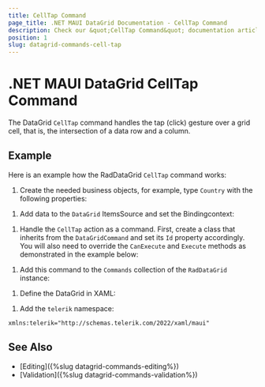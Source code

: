 ```yaml
---
title: CellTap Command
page_title: .NET MAUI DataGrid Documentation - CellTap Command
description: Check our &quot;CellTap Command&quot; documentation article for Telerik DataGrid for .NET MAUI control.
position: 1
slug: datagrid-commands-cell-tap
---
```


# .NET MAUI DataGrid CellTap Command

The DataGrid `CellTap` command handles the tap (click) gesture over a grid cell, that is, the intersection of a data row and a column.

## Example

Here is an example how the RadDataGrid `CellTap` command works:

1. Create the needed business objects, for example, type `Country` with the following properties:

 <snippet id='datagrid-commands-celltap-businessobject'/>

1. Add data to the `DataGrid` ItemsSource and set the Bindingcontext:

  <snippet id='datagrid-commands-celltap-data'/>



1. Handle the `CellTap` action as a command. First, create a class that inherits from the `DataGridCommand` and set its `Id` property accordingly. You will also need to override the `CanExecute` and `Execute` methods as demonstrated in the example below:

 <snippet id='datagrid-commands-celltap'/>

1. Add this command to the `Commands` collection of the `RadDataGrid` instance:

 <snippet id='datagrid-commands-cetttap-add'/>

1. Define the DataGrid in XAML:

 <snippet id='datagrid-commands-celltap-xaml'/>

1. Add the `telerik` namespace:

 ```XAML
xmlns:telerik="http://schemas.telerik.com/2022/xaml/maui"
 ```

## See Also

- [Editing]({%slug datagrid-commands-editing%})
- [Validation]({%slug datagrid-commands-validation%})
